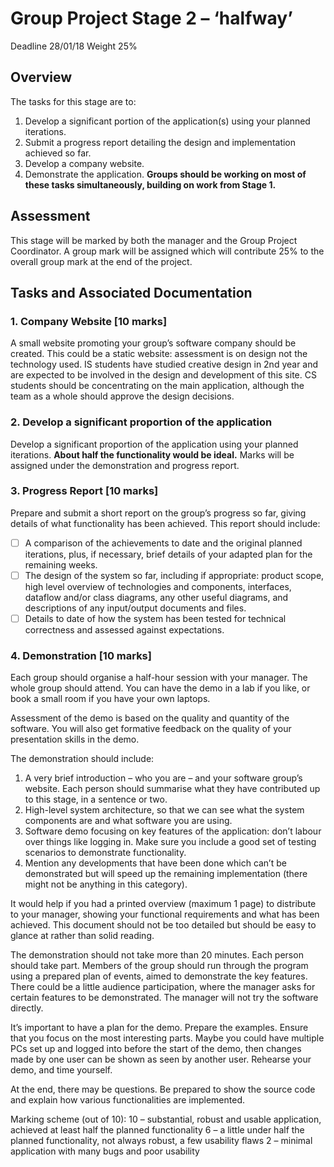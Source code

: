 # Group Project Stage 2 – ‘halfway’

Deadline 28/01/18 Weight 25%

## Overview

The tasks for this stage are to:

1. Develop a significant portion of the application(s) using your planned iterations.
2. Submit a progress report detailing the design and implementation achieved so far.
3. Develop a company website.
4. Demonstrate the application.
**Groups should be working on most of these tasks simultaneously, building on work from Stage 1.**

## Assessment

This stage will be marked by both the manager and the Group Project Coordinator. A group mark will be assigned which will contribute 25% to the overall group mark at the end of the project.

## Tasks and Associated Documentation

### 1. Company Website [10 marks]

A small website promoting your group’s software company should be created. This could be a static
website: assessment is on design not the technology used. IS students have studied creative design
in 2nd year and are expected to be involved in the design and development of this site. CS students
should be concentrating on the main application, although the team as a whole should approve the
design decisions.

### 2. Develop a significant proportion of the application

Develop a significant proportion of the application using your planned iterations. **About half the
functionality would be ideal.** Marks will be assigned under the demonstration and progress report.

### 3. Progress Report [10 marks]

Prepare and submit a short report on the group’s progress so far, giving details of what functionality
has been achieved. This report should include:

- [ ] A comparison of the achievements to date and the original planned iterations, plus, if
necessary, brief details of your adapted plan for the remaining weeks.
- [ ] The design of the system so far, including if appropriate: product scope, high level overview
of technologies and components, interfaces, dataflow and/or class diagrams, any other
useful diagrams, and descriptions of any input/output documents and files.
- [ ] Details to date of how the system has been tested for technical correctness and assessed
against expectations.

### 4. Demonstration [10 marks]

Each group should organise a half-hour session with your manager. The whole group should attend. You can have the demo in a lab if you like, or book a small room if you have your own laptops.

Assessment of the demo is based on the quality and quantity of the software. You will also get
formative feedback on the quality of your presentation skills in the demo.

The demonstration should include:

1. A very brief introduction – who you are – and your software group’s website. Each person should summarise what they have contributed up to this stage, in a sentence or two.
2. High-level system architecture, so that we can see what the system components are and what software you are using.
3. Software demo focusing on key features of the application: don’t labour over things like logging in. Make sure you include a good set of testing scenarios to demonstrate functionality.
4. Mention any developments that have been done which can’t be demonstrated but will speed up the remaining implementation (there might not be anything in this category).

It would help if you had a printed overview (maximum 1 page) to distribute to your manager,
showing your functional requirements and what has been achieved. This document should not be
too detailed but should be easy to glance at rather than solid reading.

The demonstration should not take more than 20 minutes. Each person should take part. Members
of the group should run through the program using a prepared plan of events, aimed to demonstrate
the key features. There could be a little audience participation, where the manager asks for certain
features to be demonstrated. The manager will not try the software directly.

It’s important to have a plan for the demo. Prepare the examples. Ensure that you focus on the
most interesting parts. Maybe you could have multiple PCs set up and logged into before the start of
the demo, then changes made by one user can be shown as seen by another user. Rehearse your
demo, and time yourself.

At the end, there may be questions. Be prepared to show the source code and explain how various
functionalities are implemented.

Marking scheme (out of 10):
10 – substantial, robust and usable application, achieved at least half the planned functionality
6 – a little under half the planned functionality, not always robust, a few usability flaws
2 – minimal application with many bugs and poor usability